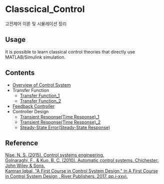 # Classcical_Control
고전제어 이론 및 시뮬레이션 정리

## Usage
It is possible to learn classical control theories that directly use MATLAB/Simulink simulation.<br>

## Contents
- [Overview of Control System](https://tituschoi.tistory.com/27)
- Transfer Function
    - [Transfer Function_1](https://tituschoi.tistory.com/29)
    - [Transfer Function_2](https://tituschoi.tistory.com/30)
- [Feedback Controller](https://tituschoi.tistory.com/31)
- Controller Design
    - [Transient Response(Time Response)_1](https://tituschoi.tistory.com/32)
    - [Transient Response(Time Response)_2](https://tituschoi.tistory.com/33)
    - [Steady-State Error(Steady-State Response)](https://tituschoi.tistory.com/36)

## Reference
[Nise, N. S. (2015). Control systems engineering.](https://wp.kntu.ac.ir/dfard/ebook/lc/Norman%20S.%20Nise-Control%20Systems%20Engineering-Wiley%20(2015)_abstract.pdf)<br>
[Golnaraghi, F., & Kuo, B. C. (2010). Automatic control systems. Chichester: John Wiley & Sons.](https://controltheorymaster.files.wordpress.com/2017/11/farid-golnaraghi-benjamin-c-kuo-automatic-control-systems.pdf)<br>
[Kamran Iqbal, "A First Course in Control System Design," in A First Course in Control System Design , River Publishers, 2017, pp.i-xxvi.](https://ieeexplore.ieee.org/document/9228509)<br>